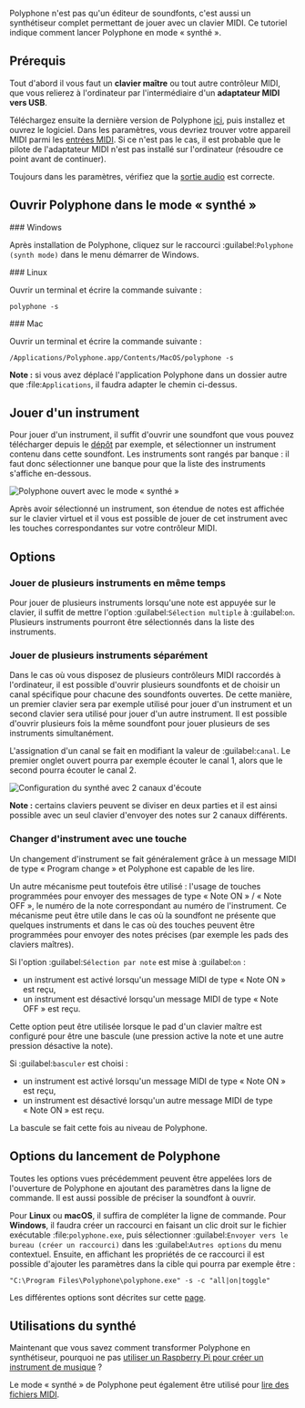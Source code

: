 Polyphone n'est pas qu'un éditeur de soundfonts, c'est aussi un synthétiseur complet permettant de jouer avec un clavier MIDI.
Ce tutoriel indique comment lancer Polyphone en mode «&nbsp;synthé&nbsp;».

## Prérequis

Tout d'abord il vous faut un **clavier maître** ou tout autre contrôleur MIDI, que vous relierez à l'ordinateur par l'intermédiaire d'un **adaptateur MIDI vers USB**.

Téléchargez ensuite la dernière version de Polyphone [ici](software), puis installez et ouvrez le logiciel. Dans les paramètres, vous devriez trouver votre appareil MIDI parmi les [entrées MIDI](documentation/manual/settings#doc_general). Si ce n'est pas le cas, il est probable que le pilote de l'adaptateur MIDI n'est pas installé sur l'ordinateur (résoudre ce point avant de continuer).

Toujours dans les paramètres, vérifiez que la [sortie audio](documentation/manual/settings#doc_general) est correcte.

## Ouvrir Polyphone dans le mode «&nbsp;synthé&nbsp;»

### Windows

Après installation de Polyphone, cliquez sur le raccourci :guilabel:`Polyphone (synth mode)` dans le menu démarrer de Windows.

### Linux

Ouvrir un terminal et écrire la commande suivante&nbsp;:

```
polyphone -s
```

### Mac

Ouvrir un terminal et écrire la commande suivante&nbsp;:

```
/Applications/Polyphone.app/Contents/MacOS/polyphone -s
```

**Note&nbsp;:** si vous avez déplacé l'application Polyphone dans un dossier autre que :file:`Applications`, il faudra adapter le chemin ci-dessus.

## Jouer d'un instrument

Pour jouer d'un instrument, il suffit d'ouvrir une soundfont que vous pouvez télécharger depuis le [dépôt](soundfonts) par exemple, et sélectionner un instrument contenu dans cette soundfont. Les instruments sont rangés par banque&nbsp;: il faut donc sélectionner une banque pour que la liste des instruments s'affiche en-dessous.

![Polyphone ouvert avec le mode «&nbsp;synthé&nbsp;»](images/synth_mode.png "Polyphone ouvert avec le mode «&nbsp;synthé&nbsp;»")

Après avoir sélectionné un instrument, son étendue de notes est affichée sur le clavier virtuel et il vous est possible de jouer de cet instrument avec les touches correspondantes sur votre contrôleur MIDI.

## Options

### Jouer de plusieurs instruments en même temps

Pour jouer de plusieurs instruments lorsqu'une note est appuyée sur le clavier, il suffit de mettre l'option :guilabel:`Sélection multiple` à :guilabel:`on`. Plusieurs instruments pourront être sélectionnés dans la liste des instruments.

### Jouer de plusieurs instruments séparément

Dans le cas où vous disposez de plusieurs contrôleurs MIDI raccordés à l'ordinateur, il est possible d'ouvrir plusieurs soundfonts et de choisir un canal spécifique pour chacune des soundfonts ouvertes. De cette manière, un premier clavier sera par exemple utilisé pour jouer d'un instrument et un second clavier sera utilisé pour jouer d'un autre instrument. Il est possible d'ouvrir plusieurs fois la même soundfont pour jouer plusieurs de ses instruments simultanément.

L'assignation d'un canal se fait en modifiant la valeur de :guilabel:`canal`. Le premier onglet ouvert pourra par exemple écouter le canal 1, alors que le second pourra écouter le canal 2.

![Configuration du synthé avec 2 canaux d'écoute](images/synth_2_channels.png "Configuration du synthé avec 2 canaux d'écoute")

**Note&nbsp;:** certains claviers peuvent se diviser en deux parties et il est ainsi possible avec un seul clavier d'envoyer des notes sur 2 canaux différents.

### Changer d'instrument avec une touche

Un changement d'instrument se fait généralement grâce à un message MIDI de type «&nbsp;Program change&nbsp;» et Polyphone est capable de les lire.

Un autre mécanisme peut toutefois être utilisé&nbsp;: l'usage de touches programmées pour envoyer des messages de type «&nbsp;Note ON&nbsp;» / «&nbsp;Note OFF&nbsp;», le numéro de la note correspondant au numéro de l'instrument. Ce mécanisme peut être utile dans le cas où la soundfont ne présente que quelques instruments et dans le cas où des touches peuvent être programmées pour envoyer des notes précises (par exemple les pads des claviers maîtres).

Si l'option :guilabel:`Sélection par note` est mise à :guilabel:`on`&nbsp;:
- un instrument est activé lorsqu'un message MIDI de type «&nbsp;Note ON&nbsp;» est reçu,
- un instrument est désactivé lorsqu'un message MIDI de type «&nbsp;Note OFF&nbsp;» est reçu.

Cette option peut être utilisée lorsque le pad d'un clavier maître est configuré pour être une bascule (une pression active la note et une autre pression désactive la note).

Si :guilabel:`basculer` est choisi&nbsp;:
- un instrument est activé lorsqu'un message MIDI de type «&nbsp;Note ON&nbsp;» est reçu,
- un instrument est désactivé lorsqu'un autre message MIDI de type «&nbsp;Note ON&nbsp;» est reçu.

La bascule se fait cette fois au niveau de Polyphone.

## Options du lancement de Polyphone

Toutes les options vues précédemment peuvent être appelées lors de l'ouverture de Polyphone en ajoutant des paramètres dans la ligne de commande. Il est aussi possible de préciser la soundfont à ouvrir.

Pour **Linux** ou **macOS**, il suffira de compléter la ligne de commande. Pour **Windows**, il faudra créer un raccourci en faisant un clic droit sur le fichier exécutable :file:`polyphone.exe`, puis sélectionner :guilabel:`Envoyer vers le bureau (créer un raccourci)` dans les :guilabel:`Autres options` du menu contextuel. Ensuite, en affichant les propriétés de ce raccourci il est possible d'ajouter les paramètres dans la cible qui pourra par exemple être&nbsp;:

```
"C:\Program Files\Polyphone\polyphone.exe" -s -c "all|on|toggle"
```

Les différentes options sont décrites sur cette [page](manual/annexes/command-line.md#doc_synth).

## Utilisations du synthé

Maintenant que vous savez comment transformer Polyphone en synthétiseur, pourquoi ne pas [utiliser un Raspberry Pi pour créer un instrument de musique](tutorials/create-a-synthesizer-with-raspberry-pi.md) ?

Le mode «&nbsp;synthé&nbsp;» de Polyphone peut également être utilisé pour [lire des fichiers MIDI](tutorials/read-midi-file-with-polyphone.md).
